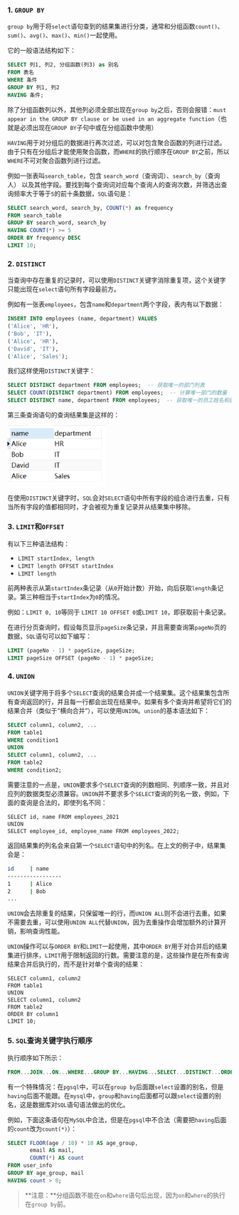 ### 1. `GROUP BY`

`group by`用于将`select`语句查到的结果集进行分类，通常和分组函数`count()`、`sum()`、`avg()`、`max()`、`min()`一起使用。

它的一般语法结构如下：

```sql
SELECT 列1, 列2, 分组函数(列3) as 别名
FROM 表名 
WHERE 条件 
GROUP BY 列1, 列2 
HAVING 条件;
```

除了分组函数列以外，其他列必须全部出现在`group by`之后，否则会报错：`must appear in the GROUP BY clause or be used in an aggregate function`（也就是必须出现在`GROUP BY`子句中或在分组函数中使用）

`HAVING`用于对分组后的数据进行再次过滤，可以对包含聚合函数的列进行过滤。由于只有在分组后才能使用聚合函数，而`WHERE`的执行顺序在`GROUP BY`之前，所以`WHERE`不可对聚合函数列进行过滤。

例如一张表叫`search_table`，包含 `search_word`（查询词）、`search_by`（查询人） 以及其他字段。要找到每个查询词对应每个查询人的查询次数，并筛选出查询频率大于等于`5`的前十条数据，`SQL`语句是：

```sql
SELECT search_word, search_by, COUNT(*) as frequency
FROM search_table
GROUP BY search_word, search_by
HAVING COUNT(*) >= 5
ORDER BY frequency DESC
LIMIT 10;
```

### 2. `DISTINCT`

当查询中存在重复的记录时，可以使用`DISTINCT`关键字消除重复项，这个关键字只能出现在`select`语句所有字段最前方。

例如有一张表`employees`，包含`name`和`department`两个字段，表内有以下数据：

```sql
INSERT INTO employees (name, department) VALUES 
('Alice', 'HR'),
('Bob', 'IT'),
('Alice', 'HR'),
('David', 'IT'),
('Alice', 'Sales');
```

我们这样使用`DISTINCT`关键字：

```sql
SELECT DISTINCT department FROM employees;  -- 获取唯一的部门列表
SELECT COUNT(DISTINCT department) FROM employees;  -- 计算唯一部门的数量
SELECT DISTINCT name, department FROM employees;  -- 获取唯一的员工姓名和部门的组合
```

第三条查询语句的查询结果集是这样的：

<img src="image/image-20240717151431366.png" alt="image-20240717151431366" style="zoom:80%;" />

在使用`DISTINCT`关键字时，`SQL`会对`SELECT`语句中所有字段的组合进行去重，只有当所有字段的值都相同时，才会被视为重复记录并从结果集中移除。

### 3. `LIMIT`和`OFFSET`

有以下三种语法结构：
- `LIMIT startIndex, length`
- `LIMIT length OFFSET startIndex`
- `LIMIT length`

前两种表示从第`startIndex`条记录（从`0`开始计数）开始，向后获取`length`条记录。第三种相当于`startIndex`为`0`的情况。

例如：`LIMIT 0, 10`等同于 `LIMIT 10 OFFSET 0`或`LIMIT 10`，即获取前十条记录。

在进行分页查询时，假设每页显示`pageSize`条记录，并且需要查询第`pageNo`页的数据，`SQL`语句可以如下编写：

```sql
LIMIT (pageNo - 1) * pageSize, pageSize;
LIMIT pageSize OFFSET (pageNo - 1) * pageSize;
```

### 4. `UNION`

`UNION`关键字用于将多个`SELECT`查询的结果合并成一个结果集。这个结果集包含所有查询返回的行，并且每一行都会出现在结果中。如果有多个查询并希望将它们的结果合并（类似于“横向合并”），可以使用`UNION`。`union`的基本语法如下：

```sql
SELECT column1, column2, ...
FROM table1
WHERE condition1
UNION
SELECT column1, column2, ...
FROM table2
WHERE condition2;
```

需要注意的一点是，`UNION`要求多个`SELECT`查询的列数相同、列顺序一致，并且对应列的数据类型必须兼容。`UNION`并不要求多个`SELECT`查询的列名一致，例如，下面的查询是合法的，即使列名不同：

```
SELECT id, name FROM employees_2021
UNION
SELECT employee_id, employee_name FROM employees_2022;
```

返回结果集的列名会来自第一个`SELECT`语句中的列名。在上文的例子中，结果集会是：

```sh
id     | name
-----------------
1      | Alice
2      | Bob
...
```

`UNION`会去除重复的结果，只保留唯一的行，而`UNION ALL`则不会进行去重。如果不需要去重，可以使用`UNION ALL`代替`UNION`，因为去重操作会增加额外的计算开销，影响查询性能。

`UNION`操作可以与`ORDER BY`和`LIMIT`一起使用，其中`ORDER BY`用于对合并后的结果集进行排序，`LIMIT`用于限制返回的行数。需要注意的是，这些操作是在所有查询结果合并后执行的，而不是针对单个查询的结果：

```mysql
SELECT column1, column2
FROM table1
UNION
SELECT column1, column2
FROM table2
ORDER BY column1
LIMIT 10;
```

### 5. `SQL`查询关键字执行顺序

执行顺序如下所示：

```sql
FROM...JOIN...ON...WHERE...GROUP BY...HAVING...SELECT...DISTINCT...ORDER BY...LIMIT...
```

有一个特殊情况：在`pgsql`中，可以在`group by`后面跟`select`设置的别名，但是`having`后面不能跟。在`mysql`中，`group`和`having`后面都可以跟`select`设置的别名，这是数据库对`SQL`语句语法做出的优化。

例如，下面这条语句在`MySQL`中合法，但是在`pgsql`中不合法（需要把`having`后面的`count`改为`count(*)`）：

```sql
SELECT FLOOR(age / 10) * 10 AS age_group,
       email AS mail,
       COUNT(*) AS count
FROM user_info
GROUP BY age_group, mail
HAVING count > 0;
```

> **注意：**分组函数不能在`on`和`where`语句后出现，因为`on`和`where`的执行在`group by`前。